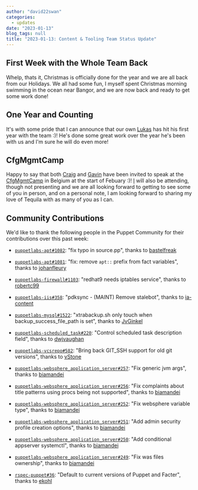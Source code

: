 ```yaml
---
author: "david22swan"
categories:
  - updates
date: "2023-01-13"
blog_tags: null
title: "2023-01-13: Content & Tooling Team Status Update"
---
```

## First Week with the Whole Team Back

Whelp, thats it, Christmas is officially done for the year and we are all back from our Holidays.
We all had some fun, I myself spent Christmas morning swimming in the ocean near Bangor, and we are now back and ready to get some work done!

## One Year and Counting

It's with some pride that I can announce that our own [Lukas](lukas) has hit his first year with the team :)!
He's done some great work over the year he's been with us and I'm sure he will do even more!

## CfgMgmtCamp

Happy to say that both [Craig](craig) and [Gavin](gavin) have been invited to speak at the [CfgMgmtCamp](cfg) in Belgium at the start of Febuary :)!
[I](david) will also be attending, though not presenting and we are all looking forward to getting to see some of you in person, and on a personal note, I am looking forward to sharing my love of Tequila with as many of you as I can.

## Community Contributions

We'd like to thank the following people in the Puppet Community for their contributions over this past week:

- [`puppetlabs-apt#1082`][puppetlabs-apt-pr-1082]: "fix typo in source.pp", thanks to [bastelfreak][bastelfreak]
- [`puppetlabs-apt#1081`][puppetlabs-apt-pr-1081]: "fix: remove `apt::` prefix from fact variables", thanks to [johanfleury][johanfleury]
- [`puppetlabs-firewall#1103`][puppetlabs-firewall-pr-1103]: "redhat9 needs iptables service", thanks to [robertc99][robertc99]
- [`puppetlabs-iis#358`][puppetlabs-iis-pr-358]: "pdksync - (MAINT) Remove stalebot", thanks to [ia-content][ia-content]
- [`puppetlabs-mysql#1522`][puppetlabs-mysql-pr-1522]: "xtrabackup.sh only touch when backup_success_file_path is set", thanks to [JvGinkel][JvGinkel]
- [`puppetlabs-scheduled_task#220`][puppetlabs-scheduled_task-pr-220]: "Control scheduled task description field", thanks to [dwjvaughan][dwjvaughan]
- [`puppetlabs-vcsrepo#582`][puppetlabs-vcsrepo-pr-582]: "Bring back GIT_SSH support for old git versions", thanks to [vStone][vStone]
- [`puppetlabs-websphere_application_server#257`][puppetlabs-websphere_application_server-pr-257]: "Fix generic jvm args", thanks to [biamandei][biamandei]
- [`puppetlabs-websphere_application_server#256`][puppetlabs-websphere_application_server-pr-256]: "Fix complaints about title patterns using procs being not supported", thanks to [biamandei][biamandei]
- [`puppetlabs-websphere_application_server#252`][puppetlabs-websphere_application_server-pr-252]: "Fix websphere variable type", thanks to [biamandei][biamandei]
- [`puppetlabs-websphere_application_server#251`][puppetlabs-websphere_application_server-pr-251]: "Add admin security profile creation options", thanks to [biamandei][biamandei]
- [`puppetlabs-websphere_application_server#250`][puppetlabs-websphere_application_server-pr-250]: "Add conditional appserver systemctl", thanks to [biamandei][biamandei]
- [`puppetlabs-websphere_application_server#249`][puppetlabs-websphere_application_server-pr-249]: "Fix was files ownership", thanks to [biamandei][biamandei]
- [`rspec-puppet#36`][rspec-puppet-pr-36]: "Default to current versions of Puppet and Facter", thanks to [ekohl][ekohl]

  [gavin]: https://github.com/GSPatton
  [craig]: https://github.com/chelnak
  [david]: https://github.com/david22swan
  [lukas]: https://github.com/LukasAud
  [cfg]: https://cfgmgmtcamp.eu/ghent2023/
  [puppetlabs-apt-pr-1082]: https://github.com/puppetlabs/puppetlabs-apt/pull/1082
  [bastelfreak]: https://github.com/bastelfreak
  [puppetlabs-apt-pr-1081]: https://github.com/puppetlabs/puppetlabs-apt/pull/1081
  [johanfleury]: https://github.com/johanfleury
  [puppetlabs-firewall-pr-1103]: https://github.com/puppetlabs/puppetlabs-firewall/pull/1103
  [robertc99]: https://github.com/robertc99
  [puppetlabs-iis-pr-358]: https://github.com/puppetlabs/puppetlabs-iis/pull/358
  [ia-content]: https://github.com/ia-content
  [puppetlabs-mysql-pr-1522]: https://github.com/puppetlabs/puppetlabs-mysql/pull/1522
  [JvGinkel]: https://github.com/JvGinkel
  [puppetlabs-scheduled_task-pr-220]: https://github.com/puppetlabs/puppetlabs-scheduled_task/pull/220
  [dwjvaughan]: https://github.com/dwjvaughan
  [puppetlabs-vcsrepo-pr-582]: https://github.com/puppetlabs/puppetlabs-vcsrepo/pull/582
  [vStone]: https://github.com/vStone
  [puppetlabs-websphere_application_server-pr-257]: https://github.com/puppetlabs/puppetlabs-websphere_application_server/pull/257
  [biamandei]: https://github.com/biamandei
  [puppetlabs-websphere_application_server-pr-256]: https://github.com/puppetlabs/puppetlabs-websphere_application_server/pull/256
  [puppetlabs-websphere_application_server-pr-252]: https://github.com/puppetlabs/puppetlabs-websphere_application_server/pull/252
  [puppetlabs-websphere_application_server-pr-251]: https://github.com/puppetlabs/puppetlabs-websphere_application_server/pull/251
  [puppetlabs-websphere_application_server-pr-250]: https://github.com/puppetlabs/puppetlabs-websphere_application_server/pull/250
  [puppetlabs-websphere_application_server-pr-249]: https://github.com/puppetlabs/puppetlabs-websphere_application_server/pull/249
  [rspec-puppet-pr-36]: https://github.com/puppetlabs/rspec-puppet/pull/36
  [ekohl]: https://github.com/ekohl
